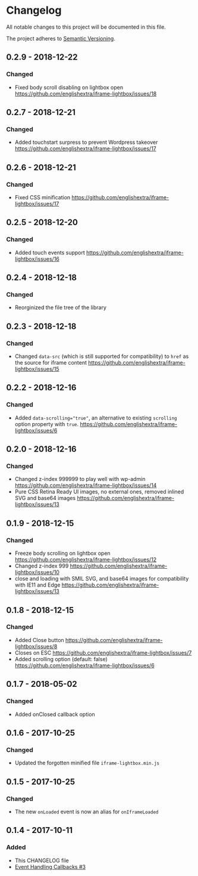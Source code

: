 # Changelog

All notable changes to this project will be documented in this file.

The project adheres to [Semantic Versioning](http://semver.org/spec/v2.0.0.html).

## 0.2.9 - 2018-12-22

### Changed

- Fixed body scroll disabling on lightbox open https://github.com/englishextra/iframe-lightbox/issues/18

## 0.2.7 - 2018-12-21

### Changed

- Added touchstart surpress to prevent Wordpress takeover https://github.com/englishextra/iframe-lightbox/issues/17

## 0.2.6 - 2018-12-21

### Changed

- Fixed CSS minification https://github.com/englishextra/iframe-lightbox/issues/17

## 0.2.5 - 2018-12-20

### Changed

- Added touch events support https://github.com/englishextra/iframe-lightbox/issues/16

## 0.2.4 - 2018-12-18

### Changed

- Reorginized the file tree of the library

## 0.2.3 - 2018-12-18

### Changed

- Changed `data-src` (which is still supported for compatibility) to `href` as the source for iframe content https://github.com/englishextra/iframe-lightbox/issues/15

## 0.2.2 - 2018-12-16

### Changed

- Added `data-scrolling="true"`, an alternative to existing `scrolling` option property with `true`. https://github.com/englishextra/iframe-lightbox/issues/6

## 0.2.0 - 2018-12-16

### Changed

- Changed z-index 999999 to play well with wp-admin https://github.com/englishextra/iframe-lightbox/issues/14
- Pure CSS Retina Ready UI images, no external ones, removed inlined SVG and base64 images https://github.com/englishextra/iframe-lightbox/issues/13

## 0.1.9 - 2018-12-15

### Changed

- Freeze body scrolling on lightbox open https://github.com/englishextra/iframe-lightbox/issues/12
- Changed z-index 999 https://github.com/englishextra/iframe-lightbox/issues/10
- close and loading with SMIL SVG, and base64 images for compatibility with IE11 and Edge https://github.com/englishextra/iframe-lightbox/issues/13

## 0.1.8 - 2018-12-15

### Changed

- Added Close button https://github.com/englishextra/iframe-lightbox/issues/8
- Closes on ESC https://github.com/englishextra/iframe-lightbox/issues/7
- Added scrolling option (default: false) https://github.com/englishextra/iframe-lightbox/issues/6

## 0.1.7 - 2018-05-02

### Changed

- Added onClosed callback option

## 0.1.6 - 2017-10-25

### Changed

- Updated the forgotten minified file `iframe-lightbox.min.js`

## 0.1.5 - 2017-10-25

### Changed

- The new `onLoaded` event is now an alias for `onIframeLoaded`

## 0.1.4 - 2017-10-11

### Added

- This CHANGELOG file
- [Event Handling Callbacks #3](https://github.com/englishextra/iframe-lightbox/pull/3)